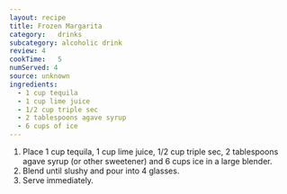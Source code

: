 ```yaml
---
layout: recipe
title: Frozen Margarita
category:	drinks
subcategory: alcoholic drink
review:	4
cookTime:	5
numServed: 4
source:	unknown
ingredients:
  - 1 cup tequila
  - 1 cup lime juice
  - 1/2 cup triple sec
  - 2 tablespoons agave syrup
  - 6 cups of ice
---
```


1. Place 1 cup tequila, 1 cup lime juice, 1/2 cup triple sec, 2 tablespoons agave syrup (or other sweetener) and 6 cups ice in a large blender.
2. Blend until slushy and pour into 4 glasses.
3. Serve immediately.
